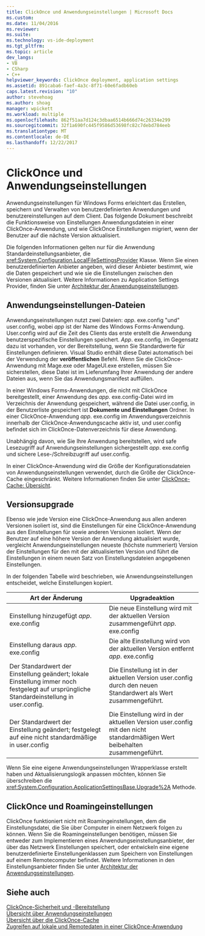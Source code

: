 ```yaml
---
title: ClickOnce und Anwendungseinstellungen | Microsoft Docs
ms.custom: 
ms.date: 11/04/2016
ms.reviewer: 
ms.suite: 
ms.technology: vs-ide-deployment
ms.tgt_pltfrm: 
ms.topic: article
dev_langs:
- VB
- CSharp
- C++
helpviewer_keywords: ClickOnce deployment, application settings
ms.assetid: 891caba6-faef-4a3c-8f71-60e6fadb60eb
caps.latest.revision: "10"
author: stevehoag
ms.author: shoag
manager: wpickett
ms.workload: multiple
ms.openlocfilehash: 862f51aa7d124c3dbaa6514b666d74c26334e299
ms.sourcegitcommit: 32f1a690fc445f9586d53698fc82c7debd784eeb
ms.translationtype: MT
ms.contentlocale: de-DE
ms.lasthandoff: 12/22/2017
---
```

# <a name="clickonce-and-application-settings"></a>ClickOnce und Anwendungseinstellungen
Anwendungseinstellungen für Windows Forms erleichtert das Erstellen, speichern und Verwalten von benutzerdefinierten Anwendungen und benutzereinstellungen auf dem Client. Das folgende Dokument beschreibt die Funktionsweise von Einstellungen Anwendungsdateien in einer ClickOnce-Anwendung, und wie ClickOnce Einstellungen migriert, wenn der Benutzer auf die nächste Version aktualisiert.  
  
 Die folgenden Informationen gelten nur für die Anwendung Standardeinstellungsanbieter, die <xref:System.Configuration.LocalFileSettingsProvider> Klasse. Wenn Sie einen benutzerdefinierten Anbieter angeben, wird dieser Anbieter bestimmt, wie die Daten gespeichert und wie sie die Einstellungen zwischen den Versionen aktualisiert. Weitere Informationen zu Application Settings Provider, finden Sie unter [Architektur der Anwendungseinstellungen](/dotnet/framework/winforms/advanced/application-settings-architecture).  
  
## <a name="application-settings-files"></a>Anwendungseinstellungen-Dateien  
 Anwendungseinstellungen nutzt zwei Dateien: *app*. exe.config "und" user.config, wobei *app* ist der Name des Windows Forms-Anwendung. User.config wird auf die Zeit des Clients das erste erstellt die Anwendung benutzerspezifische Einstellungen speichert. *App*. exe.config, im Gegensatz dazu ist vorhanden, vor der Bereitstellung, wenn Sie Standardwerte für Einstellungen definieren. Visual Studio enthält diese Datei automatisch bei der Verwendung der **veröffentlichen** Befehl. Wenn Sie die ClickOnce-Anwendung mit Mage.exe oder MageUI.exe erstellen, müssen Sie sicherstellen, diese Datei ist im Lieferumfang Ihrer Anwendung der andere Dateien aus, wenn Sie das Anwendungsmanifest auffüllen.  
  
 In einer Windows Forms-Anwendungen, die nicht mit ClickOnce bereitgestellt, einer Anwendung des *app*. exe.config-Datei wird im Verzeichnis der Anwendung gespeichert, während die Datei user.config, in der Benutzerliste gespeichert ist **Dokumente und Einstellungen**  Ordner. In einer ClickOnce-Anwendung *app*. exe.config im Anwendungsverzeichnis innerhalb der ClickOnce-Anwendungscache aktiv ist, und user.config befindet sich im ClickOnce-Datenverzeichnis für diese Anwendung.  
  
 Unabhängig davon, wie Sie Ihre Anwendung bereitstellen, wird safe Lesezugriff auf Anwendungseinstellungen sichergestellt *app*. exe.config und sichere Lese-/Schreibzugriff auf user.config.  
  
 In einer ClickOnce-Anwendung wird die Größe der Konfigurationsdateien von Anwendungseinstellungen verwendet, durch die Größe der ClickOnce-Cache eingeschränkt. Weitere Informationen finden Sie unter [ClickOnce-Cache: Übersicht](../deployment/clickonce-cache-overview.md).  
  
## <a name="version-upgrades"></a>Versionsupgrade  
 Ebenso wie jede Version eine ClickOnce-Anwendung aus allen anderen Versionen isoliert ist, sind die Einstellungen für eine ClickOnce-Anwendung aus den Einstellungen für sowie anderen Versionen isoliert. Wenn der Benutzer auf eine höhere Version der Anwendung aktualisiert wurde, vergleicht Anwendungseinstellungen neueste (höchste nummeriert) Version der Einstellungen für den mit der aktualisierten Version und führt die Einstellungen in einem neuen Satz von Einstellungsdateien angegebenen Einstellungen.  
  
 In der folgenden Tabelle wird beschrieben, wie Anwendungseinstellungen entscheidet, welche Einstellungen kopiert.  
  
|Art der Änderung|Upgradeaktion|  
|--------------------|--------------------|  
|Einstellung hinzugefügt *app*. exe.config|Die neue Einstellung wird mit der aktuellen Version zusammengeführt *app*. exe.config|  
|Einstellung daraus *app*. exe.config|Die alte Einstellung wird von der aktuellen Version entfernt *app*. exe.config|  
|Der Standardwert der Einstellung geändert; lokale Einstellung immer noch festgelegt auf ursprüngliche Standardeinstellung in user.config.|Die Einstellung ist in der aktuellen Version user.config durch den neuen Standardwert als Wert zusammengeführt.|  
|Der Standardwert der Einstellung geändert; festgelegt auf eine nicht standardmäßige in user.config|Die Einstellung wird in der aktuellen Version user.config mit den nicht standardmäßigen Wert beibehalten zusammengeführt.|  
  
 Wenn Sie eine eigene Anwendungseinstellungen Wrapperklasse erstellt haben und Aktualisierungslogik anpassen möchten, können Sie überschreiben die <xref:System.Configuration.ApplicationSettingsBase.Upgrade%2A> Methode.  
  
## <a name="clickonce-and-roaming-settings"></a>ClickOnce und Roamingeinstellungen  
 ClickOnce funktioniert nicht mit Roamingeinstellungen, dem die Einstellungsdatei, die Sie über Computer in einem Netzwerk folgen zu können. Wenn Sie die Roamingeinstellungen benötigen, müssen Sie entweder zum Implementieren eines Anwendungseinstellungsanbieter, der über das Netzwerk Einstellungen speichert, oder entwickeln eine eigene benutzerdefinierte Einstellungenklassen zum Speichern von Einstellungen auf einem Remotecomputer befindet. Weitere Informationen in den Einstellungsanbieter finden Sie unter [Architektur der Anwendungseinstellungen](/dotnet/framework/winforms/advanced/application-settings-architecture).  
  
## <a name="see-also"></a>Siehe auch  
 [ClickOnce-Sicherheit und -Bereitstellung](../deployment/clickonce-security-and-deployment.md)   
 [Übersicht über Anwendungseinstellungen](/dotnet/framework/winforms/advanced/application-settings-overview)   
 [Übersicht über die ClickOnce-Cache](../deployment/clickonce-cache-overview.md)   
 [Zugreifen auf lokale und Remotedaten in einer ClickOnce-Anwendung](../deployment/accessing-local-and-remote-data-in-clickonce-applications.md)